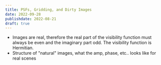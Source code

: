 ```yaml
---
title: PSFs, Gridding, and Dirty Images
date: 2022-09-28
publishdate: 2022-08-21
draft: true
---
```


* Images are real, therefore the real part of the visibility function must always be even and the imaginary part odd. The visibility function is Hermitian.
* Structure of "natural" images, what the amp, phase, etc.. looks like for real scenes
